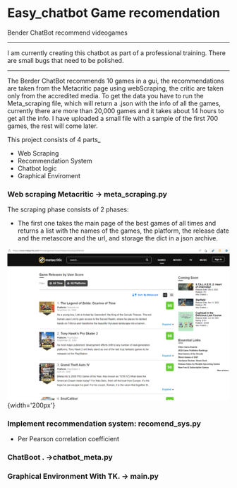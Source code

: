 # Easy_chatbot Game recomendation
Bender ChatBot recommend videogames
________________________________________________________________________________________________________________________________________________________________________
I am currently creating this chatbot as part of a professional training. There are small bugs that need to be polished.
________________________________________________________________________________________________________________________________________________________________________

The Berder ChatBot recommends 10 games in a gui, the recommendations are taken from the Metacritic page using webScraping, the critic are taken only from the accredited media. To get the data you have to run the Meta_scraping file, which will return a .json with the info of all the games, currently there are more than 20,000 games and it takes about 14 hours to get all the info. I have uploaded a small file with a sample of the first 700 games, the rest will come later.

This project consists of 4 parts_
- Web Scraping
- Recommendation System
- Chatbot logic
- Graphical Enviroment


### Web scraping Metacritic -> meta_scraping.py
  
The scraping phase consists of 2 phases: 
- The first one takes the main page of the best games of all times and returns a list with the names of the games, the platform, the release date and the metascore and the url, and storage the dict in a json archive.

![Games of all time in Metacritic](https://github.com/dario-t/easy_chatbot/blob/main/img/Meta%20all%20games.png){width='200px'}


### Implement recommendation system: recomend_sys.py

*   Per Pearson correlation coefficient 

### ChatBoot . ->chatbot_meta.py

### Graphical Environment With TK. -> main.py

